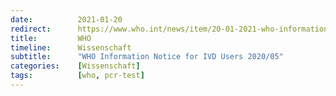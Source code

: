 ```yaml
---
date:          2021-01-20
redirect:      https://www.who.int/news/item/20-01-2021-who-information-notice-for-ivd-users-2020-05
title:         WHO
timeline:      Wissenschaft
subtitle:      "WHO Information Notice for IVD Users 2020/05"
categories:    [Wissenschaft]
tags:          [who, pcr-test]
---
```


